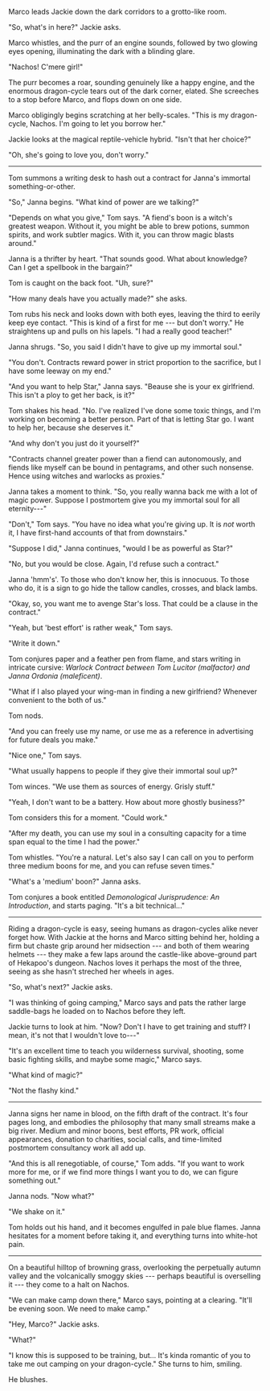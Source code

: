 Marco leads Jackie down the dark corridors to a grotto-like room.

"So, what's in here?" Jackie asks.

Marco whistles, and the purr of an engine sounds, followed by two glowing eyes
opening, illuminating the dark with a blinding glare.

"Nachos! C'mere girl!"

The purr becomes a roar, sounding genuinely like a happy engine, and the
enormous dragon-cycle tears out of the dark corner, elated. She screeches to
a stop before Marco, and flops down on one side.

Marco obligingly begins scratching at her belly-scales.
"This is my dragon-cycle, Nachos. I'm going to let you borrow her."

Jackie looks at the magical reptile-vehicle hybrid. "Isn't that her
choice?"

"Oh, she's going to love you, don't worry."

----

Tom summons a writing desk to hash out a contract for Janna's immortal something-or-other.

"So," Janna begins. "What kind of power are we talking?"

"Depends on what you give," Tom says. "A fiend's boon is a witch's greatest weapon. Without it, you might be
able to brew potions, summon spirits, and work subtler magics. With it, you can throw
magic blasts around."

Janna is a thrifter by heart. "That sounds good. What about
knowledge? Can I get a spellbook in the bargain?"

Tom is caught on the back foot. "Uh, sure?"

"How many deals have you actually made?" she asks.

Tom rubs his neck and looks down with both eyes, leaving the third to eerily keep
eye contact. "This is kind of a first for me --- but don't worry." He straightens
up and pulls on his lapels. "I had a really good teacher!"

Janna shrugs. "So, you said I didn't have to give up my immortal soul."

"You don't. Contracts reward power in strict proportion to the sacrifice, but I have
some leeway on my end."

"And you want to help Star," Janna says. "Beause she is your ex girlfriend. This isn't
a ploy to get her back, is it?"

Tom shakes his head. "No. I've realized I've done some toxic things, and I'm working
on becoming a better person. Part of that is letting Star go. I want to help her,
because she deserves it."

"And why don't you just do it yourself?"

"Contracts channel greater power than a fiend can autonomously, and fiends like myself
can be bound in pentagrams, and other such nonsense. Hence using witches and warlocks as proxies."

Janna takes a moment to think. "So, you really wanna back me with a lot of magic power. Suppose I
postmortem give you my immortal soul for all eternity---"

"Don't," Tom says. "You have no idea what you're giving up. It is _not_ worth it, I have first-hand
accounts of that from downstairs."

"Suppose I did," Janna continues, "would I be as powerful as Star?"

"No, but you would be close. Again, I'd refuse such a contract."

Janna 'hmm's'. To those who don't know her, this is innocuous. To those who do,
it is a sign to go hide the tallow candles, crosses, and black lambs.

"Okay, so, you want me to avenge Star's loss. That could be a clause in the contract."

"Yeah, but 'best effort' is rather weak," Tom says.

"Write it down."

Tom conjures paper and a feather pen from flame, and stars writing in intricate cursive:
_Warlock Contract between Tom Lucitor (malfactor) and Janna Ordonia (maleficent)_.

"What if I also played your wing-man in finding a new girlfriend? Whenever convenient to
the both of us."

Tom nods.

"And you can freely use my name, or use me as a reference in advertising for future deals
you make."

"Nice one," Tom says.

"What usually happens to people if they give their immortal soul up?"

Tom winces. "We use them as sources of energy. Grisly stuff."

"Yeah, I don't want to be a battery. How about more ghostly business?"

Tom considers this for a moment. "Could work."

"After my death, you can use my soul in a consulting capacity for a time span
equal to the time I had the power."

Tom whistles. "You're a natural. Let's also say I can call on you to perform three
medium boons for me, and you can refuse seven times."

"What's a 'medium' boon?" Janna asks.

Tom conjures a book entitled _Demonological Jurisprudence: An Introduction_, and
starts paging. "It's a bit technical..."

----

Riding a dragon-cycle is easy, seeing humans as dragon-cycles alike never forget how.
With Jackie at the horns and Marco sitting behind her, holding a firm but chaste grip
around her midsection --- and both of them wearing helmets --- they make a few laps
around the castle-like above-ground part of Hekapoo's dungeon. Nachos loves it perhaps
the most of the three, seeing as she hasn't streched her wheels in ages.

"So, what's next?" Jackie asks.

"I was thinking of going camping," Marco says and pats the rather large saddle-bags
he loaded on to Nachos before they left.

Jackie turns to look at him. "Now? Don't I have to get training and stuff? I mean, it's
not that I wouldn't love to---"

"It's an excellent time to teach you wilderness survival,
shooting, some basic fighting skills, and maybe some magic," Marco says.

"What kind of magic?"

"Not the flashy kind."

----

Janna signs her name in blood, on the fifth draft of the contract. It's four pages
long, and embodies the philosophy that many small streams make a big river.
Medium and minor boons, best efforts, PR work, official appearances,
donation to charities, social calls,
and time-limited postmortem consultancy work all add up.

"And this is all renegotiable, of course," Tom adds. "If you want to work more for me,
or if we find more things I want you to do, we can figure something out."

Janna nods. "Now what?"

"We shake on it."

Tom holds out his hand, and it becomes engulfed in pale blue flames. Janna hesitates
for a moment before taking it, and everything turns into white-hot pain.

----

On a beautiful hilltop of browning grass, overlooking the perpetually autumn valley
and the volcanically smoggy skies --- perhaps beautiful is overselling it --- they come to a halt
on Nachos.

"We can make camp down there," Marco says, pointing at a clearing. "It'll be evening soon. We need
to make camp."

"Hey, Marco?" Jackie asks.

"What?"

"I know this is supposed to be training, but... It's kinda romantic of you to take me out camping
on your dragon-cycle." She turns to him, smiling.

He blushes.
